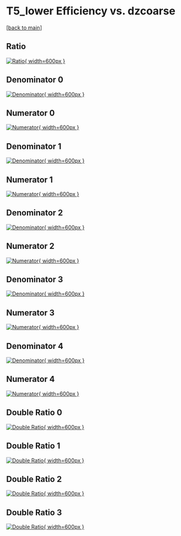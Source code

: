 # T5_lower Efficiency vs. dzcoarse

[[back to main](./)]



## Ratio

[![Ratio](../mtv/var/T5_lower_vtr_211_1_eff_dzcoarse.png){ width=600px }](../mtv/var/T5_lower_vtr_211_1_eff_dzcoarse.pdf)

## Denominator 0

[![Denominator](../mtv/den/T5_lower_vtr_211_1_eff_dzcoarse_den0.png){ width=600px }](../mtv/den/T5_lower_vtr_211_1_eff_dzcoarse_den0.pdf)

## Numerator 0

[![Numerator](../mtv/num/T5_lower_vtr_211_1_eff_dzcoarse_num0.png){ width=600px }](../mtv/num/T5_lower_vtr_211_1_eff_dzcoarse_num0.pdf)

## Denominator 1

[![Denominator](../mtv/den/T5_lower_vtr_211_1_eff_dzcoarse_den1.png){ width=600px }](../mtv/den/T5_lower_vtr_211_1_eff_dzcoarse_den1.pdf)

## Numerator 1

[![Numerator](../mtv/num/T5_lower_vtr_211_1_eff_dzcoarse_num1.png){ width=600px }](../mtv/num/T5_lower_vtr_211_1_eff_dzcoarse_num1.pdf)

## Denominator 2

[![Denominator](../mtv/den/T5_lower_vtr_211_1_eff_dzcoarse_den2.png){ width=600px }](../mtv/den/T5_lower_vtr_211_1_eff_dzcoarse_den2.pdf)

## Numerator 2

[![Numerator](../mtv/num/T5_lower_vtr_211_1_eff_dzcoarse_num2.png){ width=600px }](../mtv/num/T5_lower_vtr_211_1_eff_dzcoarse_num2.pdf)

## Denominator 3

[![Denominator](../mtv/den/T5_lower_vtr_211_1_eff_dzcoarse_den3.png){ width=600px }](../mtv/den/T5_lower_vtr_211_1_eff_dzcoarse_den3.pdf)

## Numerator 3

[![Numerator](../mtv/num/T5_lower_vtr_211_1_eff_dzcoarse_num3.png){ width=600px }](../mtv/num/T5_lower_vtr_211_1_eff_dzcoarse_num3.pdf)

## Denominator 4

[![Denominator](../mtv/den/T5_lower_vtr_211_1_eff_dzcoarse_den4.png){ width=600px }](../mtv/den/T5_lower_vtr_211_1_eff_dzcoarse_den4.pdf)

## Numerator 4

[![Numerator](../mtv/num/T5_lower_vtr_211_1_eff_dzcoarse_num4.png){ width=600px }](../mtv/num/T5_lower_vtr_211_1_eff_dzcoarse_num4.pdf)

## Double Ratio 0

[![Double Ratio](../mtv/ratio/T5_lower_vtr_211_1_eff_dzcoarse_ratio0.png){ width=600px }](../mtv/ratio/T5_lower_vtr_211_1_eff_dzcoarse_ratio0.pdf)

## Double Ratio 1

[![Double Ratio](../mtv/ratio/T5_lower_vtr_211_1_eff_dzcoarse_ratio1.png){ width=600px }](../mtv/ratio/T5_lower_vtr_211_1_eff_dzcoarse_ratio1.pdf)

## Double Ratio 2

[![Double Ratio](../mtv/ratio/T5_lower_vtr_211_1_eff_dzcoarse_ratio2.png){ width=600px }](../mtv/ratio/T5_lower_vtr_211_1_eff_dzcoarse_ratio2.pdf)

## Double Ratio 3

[![Double Ratio](../mtv/ratio/T5_lower_vtr_211_1_eff_dzcoarse_ratio3.png){ width=600px }](../mtv/ratio/T5_lower_vtr_211_1_eff_dzcoarse_ratio3.pdf)

